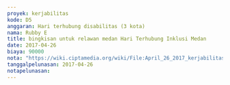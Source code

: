 ```yaml
---
proyek: kerjabilitas
kode: D5
anggaran: Hari terhubung disabilitas (3 kota)
nama: Rubby E
title: bingkisan untuk relawan medan Hari Terhubung Inklusi Medan
date: 2017-04-26
biaya: 90000
nota: "https://wiki.ciptamedia.org/wiki/File:April_26_2017_kerjabilitas_D5_oleh2_relawan_medan_rubby.jpg"
tanggalpelunasan: 2017-04-26
notapelunasan:
---
```

